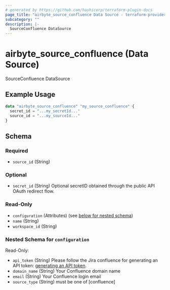 ```yaml
---
# generated by https://github.com/hashicorp/terraform-plugin-docs
page_title: "airbyte_source_confluence Data Source - terraform-provider-airbyte"
subcategory: ""
description: |-
  SourceConfluence DataSource
---
```


# airbyte_source_confluence (Data Source)

SourceConfluence DataSource

## Example Usage

```terraform
data "airbyte_source_confluence" "my_source_confluence" {
  secret_id = "...my_secretId..."
  source_id = "...my_sourceId..."
}
```

<!-- schema generated by tfplugindocs -->
## Schema

### Required

- `source_id` (String)

### Optional

- `secret_id` (String) Optional secretID obtained through the public API OAuth redirect flow.

### Read-Only

- `configuration` (Attributes) (see [below for nested schema](#nestedatt--configuration))
- `name` (String)
- `workspace_id` (String)

<a id="nestedatt--configuration"></a>
### Nested Schema for `configuration`

Read-Only:

- `api_token` (String) Please follow the Jira confluence for generating an API token: <a href="https://support.atlassian.com/atlassian-account/docs/manage-api-tokens-for-your-atlassian-account/">generating an API token</a>.
- `domain_name` (String) Your Confluence domain name
- `email` (String) Your Confluence login email
- `source_type` (String) must be one of [confluence]



